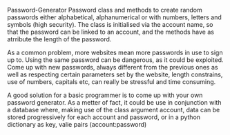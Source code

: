 Password-Generator
Password class and methods to create random passwords either alphabetical, alphanumerical or with numbers, letters and symbols (high security). The class is initialised via the account name, so that the password can be linked to an account, and the methods have as atrribute the length of the password.

As a common problem, more websites mean more passwords in use to sign up to. Using the same password can be dangerous, as it could be exploited. Come up with new passwords, always different from the previous ones as well as respecting certain parameters set by the website, length constrains, use of numbers, capitals etc, can really be stressful and time consuming.

A good solution for a basic programmer is to come up with your own password generator. As a metter of fact, it could be use in conjunction with a database where, making use of the class argument account, data can be stored progressively for each account and password, or in a python dictionary as key, valie pairs (account:password)

